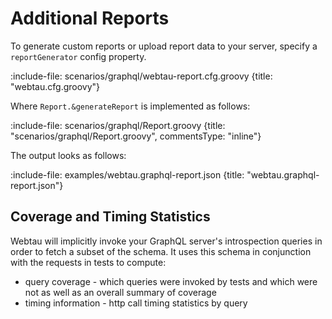 # Additional Reports

To generate custom reports or upload report data to your server, specify a `reportGenerator` config property.

:include-file: scenarios/graphql/webtau-report.cfg.groovy {title: "webtau.cfg.groovy"}

Where `Report.&generateReport` is implemented as follows:

:include-file: scenarios/graphql/Report.groovy {title: "scenarios/graphql/Report.groovy", commentsType: "inline"}

The output looks as follows:

:include-file: examples/webtau.graphql-report.json {title: "webtau.graphql-report.json"} 

## Coverage and Timing Statistics

Webtau will implicitly invoke your GraphQL server's introspection queries in order to fetch a subset of the schema.
It uses this schema in conjunction with the requests in tests to compute:

* query coverage - which queries were invoked by tests and which were not as well as an overall summary of coverage
* timing information - http call timing statistics by query
